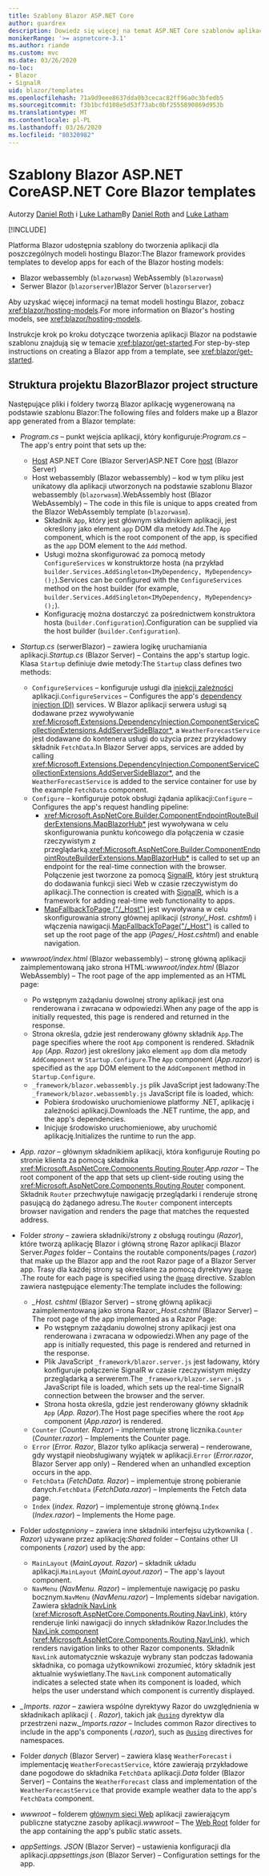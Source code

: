 ```yaml
---
title: Szablony Blazor ASP.NET Core
author: guardrex
description: Dowiedz się więcej na temat ASP.NET Core szablonów aplikacji Blazor i struktury projektu Blazor.
monikerRange: '>= aspnetcore-3.1'
ms.author: riande
ms.custom: mvc
ms.date: 03/26/2020
no-loc:
- Blazor
- SignalR
uid: blazor/templates
ms.openlocfilehash: 71a9d9eee8637dda0b3cecac82ff96a0c3bfedb5
ms.sourcegitcommit: f3b1bcfd108e5d53f73abc0bf2555890869d953b
ms.translationtype: MT
ms.contentlocale: pl-PL
ms.lasthandoff: 03/26/2020
ms.locfileid: "80320982"
---
```

# <a name="aspnet-core-opno-locblazor-templates"></a><span data-ttu-id="7971d-103">Szablony Blazor ASP.NET Core</span><span class="sxs-lookup"><span data-stu-id="7971d-103">ASP.NET Core Blazor templates</span></span>

<span data-ttu-id="7971d-104">Autorzy [Daniel Roth](https://github.com/danroth27) i [Luke Latham](https://github.com/guardrex)</span><span class="sxs-lookup"><span data-stu-id="7971d-104">By [Daniel Roth](https://github.com/danroth27) and [Luke Latham](https://github.com/guardrex)</span></span>

[!INCLUDE[](~/includes/blazorwasm-preview-notice.md)]

<span data-ttu-id="7971d-105">Platforma Blazor udostępnia szablony do tworzenia aplikacji dla poszczególnych modeli hostingu Blazor:</span><span class="sxs-lookup"><span data-stu-id="7971d-105">The Blazor framework provides templates to develop apps for each of the Blazor hosting models:</span></span>

* Blazor<span data-ttu-id="7971d-106"> webassembly (`blazorwasm`)</span><span class="sxs-lookup"><span data-stu-id="7971d-106"> WebAssembly (`blazorwasm`)</span></span>
* <span data-ttu-id="7971d-107">Serwer Blazor (`blazorserver`)</span><span class="sxs-lookup"><span data-stu-id="7971d-107">Blazor Server (`blazorserver`)</span></span>

<span data-ttu-id="7971d-108">Aby uzyskać więcej informacji na temat modeli hostingu Blazor, zobacz <xref:blazor/hosting-models>.</span><span class="sxs-lookup"><span data-stu-id="7971d-108">For more information on Blazor's hosting models, see <xref:blazor/hosting-models>.</span></span>

<span data-ttu-id="7971d-109">Instrukcje krok po kroku dotyczące tworzenia aplikacji Blazor na podstawie szablonu znajdują się w temacie <xref:blazor/get-started>.</span><span class="sxs-lookup"><span data-stu-id="7971d-109">For step-by-step instructions on creating a Blazor app from a template, see <xref:blazor/get-started>.</span></span>

## <a name="opno-locblazor-project-structure"></a><span data-ttu-id="7971d-110">Struktura projektu Blazor</span><span class="sxs-lookup"><span data-stu-id="7971d-110">Blazor project structure</span></span>

<span data-ttu-id="7971d-111">Następujące pliki i foldery tworzą Blazor aplikację wygenerowaną na podstawie szablonu Blazor:</span><span class="sxs-lookup"><span data-stu-id="7971d-111">The following files and folders make up a Blazor app generated from a Blazor template:</span></span>

* <span data-ttu-id="7971d-112">*Program.cs* &ndash; punkt wejścia aplikacji, który konfiguruje:</span><span class="sxs-lookup"><span data-stu-id="7971d-112">*Program.cs* &ndash; The app's entry point that sets up the:</span></span>

  * <span data-ttu-id="7971d-113">[Host](xref:fundamentals/host/generic-host) ASP.NET Core (Blazor Server)</span><span class="sxs-lookup"><span data-stu-id="7971d-113">ASP.NET Core [host](xref:fundamentals/host/generic-host) (Blazor Server)</span></span>
  * <span data-ttu-id="7971d-114">Host webassembly (Blazor webassembly) &ndash; kod w tym pliku jest unikatowy dla aplikacji utworzonych na podstawie szablonu Blazor webassembly (`blazorwasm`).</span><span class="sxs-lookup"><span data-stu-id="7971d-114">WebAssembly host (Blazor WebAssembly) &ndash; The code in this file is unique to apps created from the Blazor WebAssembly template (`blazorwasm`).</span></span>
    * <span data-ttu-id="7971d-115">Składnik `App`, który jest głównym składnikiem aplikacji, jest określony jako element `app` DOM dla metody `Add`.</span><span class="sxs-lookup"><span data-stu-id="7971d-115">The `App` component, which is the root component of the app, is specified as the `app` DOM element to the `Add` method.</span></span>
    * <span data-ttu-id="7971d-116">Usługi można skonfigurować za pomocą metody `ConfigureServices` w konstruktorze hosta (na przykład `builder.Services.AddSingleton<IMyDependency, MyDependency>();`).</span><span class="sxs-lookup"><span data-stu-id="7971d-116">Services can be configured with the `ConfigureServices` method on the host builder (for example, `builder.Services.AddSingleton<IMyDependency, MyDependency>();`).</span></span>
    * <span data-ttu-id="7971d-117">Konfigurację można dostarczyć za pośrednictwem konstruktora hosta (`builder.Configuration`).</span><span class="sxs-lookup"><span data-stu-id="7971d-117">Configuration can be supplied via the host builder (`builder.Configuration`).</span></span>

* <span data-ttu-id="7971d-118">*Startup.cs* (serwerBlazor) &ndash; zawiera logikę uruchamiania aplikacji.</span><span class="sxs-lookup"><span data-stu-id="7971d-118">*Startup.cs* (Blazor Server) &ndash; Contains the app's startup logic.</span></span> <span data-ttu-id="7971d-119">Klasa `Startup` definiuje dwie metody:</span><span class="sxs-lookup"><span data-stu-id="7971d-119">The `Startup` class defines two methods:</span></span>

  * <span data-ttu-id="7971d-120">`ConfigureServices` &ndash; konfiguruje usługi dla [iniekcji zależności](xref:fundamentals/dependency-injection) aplikacji.</span><span class="sxs-lookup"><span data-stu-id="7971d-120">`ConfigureServices` &ndash; Configures the app's [dependency injection (DI)](xref:fundamentals/dependency-injection) services.</span></span> <span data-ttu-id="7971d-121">W Blazor aplikacji serwera usługi są dodawane przez wywoływanie <xref:Microsoft.Extensions.DependencyInjection.ComponentServiceCollectionExtensions.AddServerSideBlazor*>, a `WeatherForecastService` jest dodawane do kontenera usługi do użycia przez przykładowy składnik `FetchData`.</span><span class="sxs-lookup"><span data-stu-id="7971d-121">In Blazor Server apps, services are added by calling <xref:Microsoft.Extensions.DependencyInjection.ComponentServiceCollectionExtensions.AddServerSideBlazor*>, and the `WeatherForecastService` is added to the service container for use by the example `FetchData` component.</span></span>
  * <span data-ttu-id="7971d-122">`Configure` &ndash; konfiguruje potok obsługi żądania aplikacji:</span><span class="sxs-lookup"><span data-stu-id="7971d-122">`Configure` &ndash; Configures the app's request handling pipeline:</span></span>
    * <span data-ttu-id="7971d-123"><xref:Microsoft.AspNetCore.Builder.ComponentEndpointRouteBuilderExtensions.MapBlazorHub*> jest wywoływana w celu skonfigurowania punktu końcowego dla połączenia w czasie rzeczywistym z przeglądarką.</span><span class="sxs-lookup"><span data-stu-id="7971d-123"><xref:Microsoft.AspNetCore.Builder.ComponentEndpointRouteBuilderExtensions.MapBlazorHub*> is called to set up an endpoint for the real-time connection with the browser.</span></span> <span data-ttu-id="7971d-124">Połączenie jest tworzone za pomocą [SignalR](xref:signalr/introduction), który jest strukturą do dodawania funkcji sieci Web w czasie rzeczywistym do aplikacji.</span><span class="sxs-lookup"><span data-stu-id="7971d-124">The connection is created with [SignalR](xref:signalr/introduction), which is a framework for adding real-time web functionality to apps.</span></span>
    * <span data-ttu-id="7971d-125">[MapFallbackToPage ("/_Host")](xref:Microsoft.AspNetCore.Builder.RazorPagesEndpointRouteBuilderExtensions.MapFallbackToPage*) jest wywoływana w celu skonfigurowania strony głównej aplikacji (*strony/_Host. cshtml*) i włączenia nawigacji.</span><span class="sxs-lookup"><span data-stu-id="7971d-125">[MapFallbackToPage("/_Host")](xref:Microsoft.AspNetCore.Builder.RazorPagesEndpointRouteBuilderExtensions.MapFallbackToPage*) is called to set up the root page of the app (*Pages/_Host.cshtml*) and enable navigation.</span></span>

* <span data-ttu-id="7971d-126">*wwwroot/index.html* (Blazor webassembly) &ndash; stronę główną aplikacji zaimplementowaną jako strona HTML:</span><span class="sxs-lookup"><span data-stu-id="7971d-126">*wwwroot/index.html* (Blazor WebAssembly) &ndash; The root page of the app implemented as an HTML page:</span></span>
  * <span data-ttu-id="7971d-127">Po wstępnym zażądaniu dowolnej strony aplikacji jest ona renderowana i zwracana w odpowiedzi.</span><span class="sxs-lookup"><span data-stu-id="7971d-127">When any page of the app is initially requested, this page is rendered and returned in the response.</span></span>
  * <span data-ttu-id="7971d-128">Strona określa, gdzie jest renderowany główny składnik `App`.</span><span class="sxs-lookup"><span data-stu-id="7971d-128">The page specifies where the root `App` component is rendered.</span></span> <span data-ttu-id="7971d-129">Składnik `App` (*App. Razor*) jest określony jako element `app` dom dla metody `AddComponent` w `Startup.Configure`.</span><span class="sxs-lookup"><span data-stu-id="7971d-129">The `App` component (*App.razor*) is specified as the `app` DOM element to the `AddComponent` method in `Startup.Configure`.</span></span>
  * <span data-ttu-id="7971d-130">`_framework/blazor.webassembly.js` plik JavaScript jest ładowany:</span><span class="sxs-lookup"><span data-stu-id="7971d-130">The `_framework/blazor.webassembly.js` JavaScript file is loaded, which:</span></span>
    * <span data-ttu-id="7971d-131">Pobiera środowisko uruchomieniowe platformy .NET, aplikację i zależności aplikacji.</span><span class="sxs-lookup"><span data-stu-id="7971d-131">Downloads the .NET runtime, the app, and the app's dependencies.</span></span>
    * <span data-ttu-id="7971d-132">Inicjuje środowisko uruchomieniowe, aby uruchomić aplikację.</span><span class="sxs-lookup"><span data-stu-id="7971d-132">Initializes the runtime to run the app.</span></span>

* <span data-ttu-id="7971d-133">*App. razor* &ndash; głównym składnikiem aplikacji, która konfiguruje Routing po stronie klienta za pomocą składnika <xref:Microsoft.AspNetCore.Components.Routing.Router>.</span><span class="sxs-lookup"><span data-stu-id="7971d-133">*App.razor* &ndash; The root component of the app that sets up client-side routing using the <xref:Microsoft.AspNetCore.Components.Routing.Router> component.</span></span> <span data-ttu-id="7971d-134">Składnik `Router` przechwytuje nawigację przeglądarki i renderuje stronę pasującą do żądanego adresu.</span><span class="sxs-lookup"><span data-stu-id="7971d-134">The `Router` component intercepts browser navigation and renders the page that matches the requested address.</span></span>

* <span data-ttu-id="7971d-135">Folder *strony* &ndash; zawiera składniki/strony z obsługą routingu (*Razor*), które tworzą aplikację Blazor i główną stronę Razor aplikacji Blazor Server.</span><span class="sxs-lookup"><span data-stu-id="7971d-135">*Pages* folder &ndash; Contains the routable components/pages (*.razor*) that make up the Blazor app and the root Razor page of a Blazor Server app.</span></span> <span data-ttu-id="7971d-136">Trasy dla każdej strony są określane za pomocą dyrektywy [`@page`](xref:mvc/views/razor#page) .</span><span class="sxs-lookup"><span data-stu-id="7971d-136">The route for each page is specified using the [`@page`](xref:mvc/views/razor#page) directive.</span></span> <span data-ttu-id="7971d-137">Szablon zawiera następujące elementy:</span><span class="sxs-lookup"><span data-stu-id="7971d-137">The template includes the following:</span></span>
  * <span data-ttu-id="7971d-138">*_Host. cshtml* (Blazor Server) &ndash; stronę główną aplikacji zaimplementowaną jako strona Razor:</span><span class="sxs-lookup"><span data-stu-id="7971d-138">*_Host.cshtml* (Blazor Server) &ndash; The root page of the app implemented as a Razor Page:</span></span>
    * <span data-ttu-id="7971d-139">Po wstępnym zażądaniu dowolnej strony aplikacji jest ona renderowana i zwracana w odpowiedzi.</span><span class="sxs-lookup"><span data-stu-id="7971d-139">When any page of the app is initially requested, this page is rendered and returned in the response.</span></span>
    * <span data-ttu-id="7971d-140">Plik JavaScript `_framework/blazor.server.js` jest ładowany, który konfiguruje połączenie SignalR w czasie rzeczywistym między przeglądarką a serwerem.</span><span class="sxs-lookup"><span data-stu-id="7971d-140">The `_framework/blazor.server.js` JavaScript file is loaded, which sets up the real-time SignalR connection between the browser and the server.</span></span>
    * <span data-ttu-id="7971d-141">Strona hosta określa, gdzie jest renderowany główny składnik `App` (*App. Razor*).</span><span class="sxs-lookup"><span data-stu-id="7971d-141">The Host page specifies where the root `App` component (*App.razor*) is rendered.</span></span>
  * <span data-ttu-id="7971d-142">`Counter` (*Counter. Razor*) &ndash; implementuje stronę licznika.</span><span class="sxs-lookup"><span data-stu-id="7971d-142">`Counter` (*Counter.razor*) &ndash; Implements the Counter page.</span></span>
  * <span data-ttu-id="7971d-143">`Error` (*Error. Razor*, Blazor tylko aplikacja serwera) &ndash; renderowane, gdy wystąpił nieobsługiwany wyjątek w aplikacji.</span><span class="sxs-lookup"><span data-stu-id="7971d-143">`Error` (*Error.razor*, Blazor Server app only) &ndash; Rendered when an unhandled exception occurs in the app.</span></span>
  * <span data-ttu-id="7971d-144">`FetchData` (*FetchData. Razor*) &ndash; implementuje stronę pobieranie danych.</span><span class="sxs-lookup"><span data-stu-id="7971d-144">`FetchData` (*FetchData.razor*) &ndash; Implements the Fetch data page.</span></span>
  * <span data-ttu-id="7971d-145">`Index` (*index. Razor*) &ndash; implementuje stronę główną.</span><span class="sxs-lookup"><span data-stu-id="7971d-145">`Index` (*Index.razor*) &ndash; Implements the Home page.</span></span>

* <span data-ttu-id="7971d-146">Folder *udostępniony* &ndash; zawiera inne składniki interfejsu użytkownika ( *. Razor*) używane przez aplikację:</span><span class="sxs-lookup"><span data-stu-id="7971d-146">*Shared* folder &ndash; Contains other UI components (*.razor*) used by the app:</span></span>
  * <span data-ttu-id="7971d-147">`MainLayout` (*MainLayout. Razor*) &ndash; składnik układu aplikacji.</span><span class="sxs-lookup"><span data-stu-id="7971d-147">`MainLayout` (*MainLayout.razor*) &ndash; The app's layout component.</span></span>
  * <span data-ttu-id="7971d-148">`NavMenu` (*NavMenu. Razor*) &ndash; implementuje nawigację po pasku bocznym.</span><span class="sxs-lookup"><span data-stu-id="7971d-148">`NavMenu` (*NavMenu.razor*) &ndash; Implements sidebar navigation.</span></span> <span data-ttu-id="7971d-149">Zawiera [składnik NavLink](xref:blazor/routing#navlink-component) (<xref:Microsoft.AspNetCore.Components.Routing.NavLink>), który renderuje linki nawigacji do innych składników Razor.</span><span class="sxs-lookup"><span data-stu-id="7971d-149">Includes the [NavLink component](xref:blazor/routing#navlink-component) (<xref:Microsoft.AspNetCore.Components.Routing.NavLink>), which renders navigation links to other Razor components.</span></span> <span data-ttu-id="7971d-150">Składnik `NavLink` automatycznie wskazuje wybrany stan podczas ładowania składnika, co pomaga użytkownikowi zrozumieć, który składnik jest aktualnie wyświetlany.</span><span class="sxs-lookup"><span data-stu-id="7971d-150">The `NavLink` component automatically indicates a selected state when its component is loaded, which helps the user understand which component is currently displayed.</span></span>

* <span data-ttu-id="7971d-151">*_Imports. razor* &ndash; zawiera wspólne dyrektywy Razor do uwzględnienia w składnikach aplikacji ( *. Razor*), takich jak [`@using`](xref:mvc/views/razor#using) dyrektyw dla przestrzeni nazw.</span><span class="sxs-lookup"><span data-stu-id="7971d-151">*_Imports.razor* &ndash; Includes common Razor directives to include in the app's components (*.razor*), such as [`@using`](xref:mvc/views/razor#using) directives for namespaces.</span></span>

* <span data-ttu-id="7971d-152">Folder *danych* (Blazor Server) &ndash; zawiera klasę `WeatherForecast` i implementację `WeatherForecastService`, które zawierają przykładowe dane pogodowe do składnika `FetchData` aplikacji.</span><span class="sxs-lookup"><span data-stu-id="7971d-152">*Data* folder (Blazor Server) &ndash; Contains the `WeatherForecast` class and implementation of the `WeatherForecastService` that provide example weather data to the app's `FetchData` component.</span></span>

* <span data-ttu-id="7971d-153">*wwwroot* &ndash; folderem [głównym sieci Web](xref:fundamentals/index#web-root) aplikacji zawierającym publiczne statyczne zasoby aplikacji.</span><span class="sxs-lookup"><span data-stu-id="7971d-153">*wwwroot* &ndash; The [Web Root](xref:fundamentals/index#web-root) folder for the app containing the app's public static assets.</span></span>

* <span data-ttu-id="7971d-154">*appSettings. JSON* (Blazor Server) &ndash; ustawienia konfiguracji dla aplikacji.</span><span class="sxs-lookup"><span data-stu-id="7971d-154">*appsettings.json* (Blazor Server) &ndash; Configuration settings for the app.</span></span>

